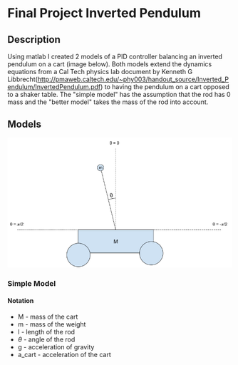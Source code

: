 # Final Project Inverted Pendulum
 
## Description
Using matlab I created 2 models of a PID controller balancing an inverted pendulum on a cart (image below). Both models extend the dynamics equations from a Cal Tech physics lab document by Kenneth G Libbrecht(http://pmaweb.caltech.edu/~phy003/handout_source/Inverted_Pendulum/InvertedPendulum.pdf) to having the pendulum on a cart opposed to a shaker table. The "simple model" has the assumption that the rod has 0 mass and the "better model" takes the mass of the rod into account.

## Models

![alt text](https://github.com/TNice/Final-Project-Inverted-Pendulum/blob/main/images/Inverted%20Pendulum%20Pic.png)

### Simple Model
#### Notation
* M - mass of the cart
* m - mass of the weight
* l - length of the rod
* $\theta$ - angle of the rod
* g - acceleration of gravity
* a_cart - acceleration of the cart
